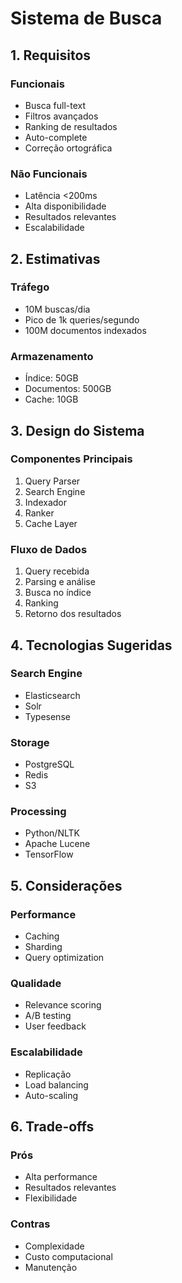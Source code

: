 # Sistema de Busca

## 1. Requisitos

### Funcionais
- Busca full-text
- Filtros avançados
- Ranking de resultados
- Auto-complete
- Correção ortográfica

### Não Funcionais
- Latência <200ms
- Alta disponibilidade
- Resultados relevantes
- Escalabilidade

## 2. Estimativas

### Tráfego
- 10M buscas/dia
- Pico de 1k queries/segundo
- 100M documentos indexados

### Armazenamento
- Índice: 50GB
- Documentos: 500GB
- Cache: 10GB

## 3. Design do Sistema

### Componentes Principais
1. Query Parser
2. Search Engine
3. Indexador
4. Ranker
5. Cache Layer

### Fluxo de Dados
1. Query recebida
2. Parsing e análise
3. Busca no índice
4. Ranking
5. Retorno dos resultados

## 4. Tecnologias Sugeridas

### Search Engine
- Elasticsearch
- Solr
- Typesense

### Storage
- PostgreSQL
- Redis
- S3

### Processing
- Python/NLTK
- Apache Lucene
- TensorFlow

## 5. Considerações

### Performance
- Caching
- Sharding
- Query optimization

### Qualidade
- Relevance scoring
- A/B testing
- User feedback

### Escalabilidade
- Replicação
- Load balancing
- Auto-scaling

## 6. Trade-offs

### Prós
- Alta performance
- Resultados relevantes
- Flexibilidade

### Contras
- Complexidade
- Custo computacional
- Manutenção